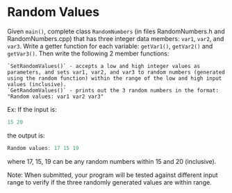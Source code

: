 # Random Values

Given `main()`, complete class `RandomNumbers` (in files RandomNumbers.h and RandomNumbers.cpp) that has three integer data members: `var1`, `var2`, and `var3`. Write a getter function for each variable: `getVar1()`, `getVar2()` and `getVar3()`. Then write the following 2 member functions:

    `SetRandomValues()` - accepts a low and high integer values as parameters, and sets var1, var2, and var3 to random numbers (generated using the random function) within the range of the low and high input values (inclusive).
    `GetRandomValues()` - prints out the 3 random numbers in the format: "Random values: var1 var2 var3"

Ex: If the input is:

```cpp
15 20
```

the output is:

```cpp
Random values: 17 15 19
```

where 17, 15, 19 can be any random numbers within 15 and 20 (inclusive).

Note: When submitted, your program will be tested against different input range to verify if the three randomly generated values are within range.
